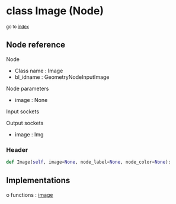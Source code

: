 # class Image (Node)

<sub>go to [index](/docs/index.md)</sub>

## Node reference

Node
 - Class name : Image
 - bl_idname : GeometryNodeInputImage

Node parameters
 - image : None

Input sockets

Output sockets
 - image : Img

### Header

``` python
def Image(self, image=None, node_label=None, node_color=None):
```

## Implementations

o functions : [image](/docs/classes/image.md)

